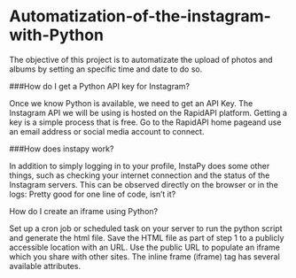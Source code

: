 # Automatization-of-the-instagram-with-Python
The objective of this project is to automatizate the upload of photos and albums by setting an specific time and date to do so.

###How do I get a Python API key for Instagram?

Once we know Python is available, we need to get an API Key.   The Instagram API we will be using is hosted on the RapidAPI platform.   Getting a key is a simple process that is free.   Go to the RapidAPI home pageand use an email address or social media account to connect.


###How does instapy work?

In addition to simply logging in to your profile, InstaPy does some other things, such as checking your internet connection and the status of the Instagram servers. This can be observed directly on the browser or in the logs: Pretty good for one line of code, isn’t it?

How do I create an iframe using Python?

Set up a cron job or scheduled task on your server to run the python script and generate the html file. Save the HTML file as part of step 1 to a publicly accessible location with an URL. Use the public URL to populate an iframe which you share with other sites.   The inline frame (iframe) tag has several available attributes.
